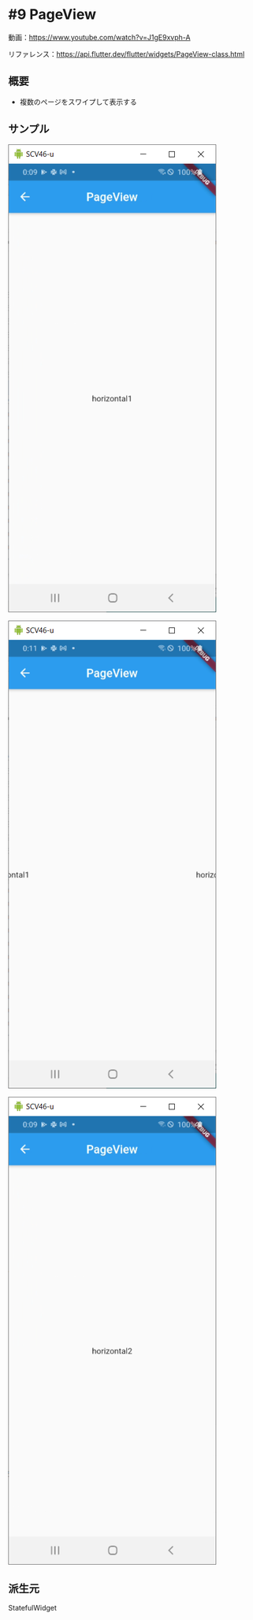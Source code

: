 # #9 PageView

動画：https://www.youtube.com/watch?v=J1gE9xvph-A

リファレンス：https://api.flutter.dev/flutter/widgets/PageView-class.html

## 概要

- 複数のページをスワイプして表示する

## サンプル

![image-20210722120946834](img/%239_PageView/image-20210722120946834.png)

![image-20210722121111326](img/%239_PageView/image-20210722121111326.png)

![image-20210722120955020](img/%239_PageView/image-20210722120955020.png)

## 派生元

StatefulWidget
